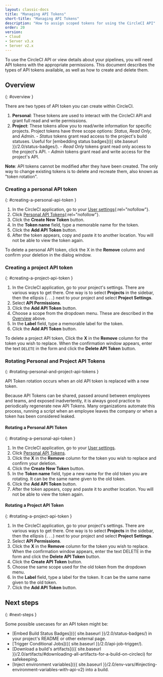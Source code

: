 ```yaml
---
layout: classic-docs
title: "Managing API Tokens"
short-title: "Managing API Tokens"
description: "How to assign scoped tokens for using the CircleCI API"
order: 20
version:
- Cloud
- Server v3.x
- Server v2.x
---
```


To use the CircleCI API or view details about your pipelines, you will need API tokens
with the appropriate permissions. This document describes the types of API
tokens available, as well as how to create and delete them.

## Overview
{: #overview }

There are two types of API token you can create within CircleCI.

  1. **Personal**:
  These tokens are used to interact with the CircleCI API
  and grant full read and write permissions.
  2. **Project**:
  These tokens allow you to read/write information for specific projects.
  Project tokens have three scope options: _Status_, _Read Only_, and _Admin_.
    - _Status_ tokens grant read access to the project's build statuses.
    Useful for [embedding status badges]({{ site.baseurl }}/2.0/status-badges/).
    - _Read Only_ tokens grant read only access to the project's API.
    - _Admin_ tokens grant read and write access for the project's API.

**Note**: API tokens cannot be modified after they have been created. The only
way to change existing tokens is to delete and recreate them, also known as "token rotation".

### Creating a personal API token
{: #creating-a-personal-api-token }

  1. In the CircleCI application, go to your [User settings](https://app.circleci.com/settings/user){:rel="nofollow"}.
  2. Click [Personal API Tokens](https://app.circleci.com/settings/user/tokens){:rel="nofollow"}.
  3. Click the **Create New Token** button.
  4. In the **Token name** field, type a memorable name for the token.
  5. Click the **Add API Token** button.
  6. After the token appears, copy and paste it to another location. You will
     not be able to view the token again.

To delete a personal API token, click the X in the **Remove** column and confirm
your deletion in the dialog window.

### Creating a project API token
{: #creating-a-project-api-token }

  1. In the CircleCI application, go to your project's settings. There are various ways to get there. One way is to select **Projects** in the sidebar, then the ellipsis (`...`) next to your project and select **Project Settings**.
  2. Select **API Permissions**.
  3. Click the **Add API Token** button.
  4. Choose a scope from the dropdown menu. These are described in the [Overview](#overview) above.
  5. In the **Label** field, type a memorable label for the token.
  6. Click the **Add API Token** button.

To delete a project API token, Click the **X** in the **Remove** column for the
token you wish to replace. When the confirmation window appears, enter the text
`DELETE` in the form and click the **Delete API Token** button.


### Rotating Personal and Project API Tokens
{: #rotating-personal-and-project-api-tokens }

API Token rotation occurs when an old API token is replaced with a new token.

Because API Tokens can be shared, passed around between employees and teams, and
exposed inadvertently, it is always good practice to periodically regenerate new
API Tokens. Many organizations automate this process, running a script when an
employee leaves the company or when a token has been considered leaked.

#### Rotating a Personal API Token
{: #rotating-a-personal-api-token }

1. In the CircleCI application, go to your [User settings](https://app.circleci.com/settings/user).
1. Click [Personal API Tokens](https://app.circleci.com/settings/user/tokens).
1. Click the **X** in the **Remove** column for the token you wish to replace and confirm your deletion.
1. Click the **Create New Token** button.
1. In the **Token name** field, type a new name for the old token you are rotating. It can be the same name given to the old token.
1. Click the **Add API Token** button.
1. After the token appears, copy and paste it to another location. You will not be able to view the token again.

#### Rotating a Project API Token
{: #rotating-a-project-api-token }

1. In the CircleCI application, go to your project's settings. There are various ways to get there. One way is to select **Projects** in the sidebar, then the ellipsis (`...`) next to your project and select **Project Settings**.
1. Select **API Permissions**.
1. Click the **X** in the **Remove** column for the token you wish to replace.
   When the confirmation window appears, enter the text DELETE in the form and click the **Delete API Token** button.
1. Click the **Create API Token** button.
1. Choose the same scope used for the old token from the dropdown menu.
1. In the **Label** field, type a label for the token. It can be the same name given to the old token.
1. Click the **Add API Token** button.

## Next steps
{: #next-steps }

Some possible usecases for an API token might be:

  - [Embed Build Status Badges]({{ site.baseurl }}/2.0/status-badges/) in your project's README or other external page.
  - [Trigger Conditional Jobs]({{ site.baseurl }}/2.0/api-job-trigger/).
  - [Download a build's artifacts]({{ site.baseurl }}/2.0/artifacts/#downloading-all-artifacts-for-a-build-on-circleci) for safekeeping.
  - [Inject environment variables]({{ site.baseurl }}/2.0/env-vars/#injecting-environment-variables-with-api-v2) into a build.
